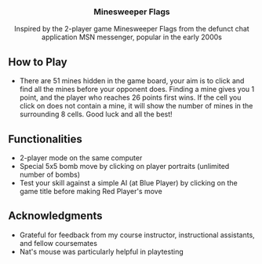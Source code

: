 <h3 align="center">Minesweeper Flags</h3>

<p align="center">Inspired by the 2-player game Minesweeper Flags from the defunct chat application MSN messenger, popular in the early 2000s</p>

## How to Play
* There are 51 mines hidden in the game board, your aim is to click and find all the mines before your opponent does. Finding a mine gives you 1 point, and the player who reaches 26 points first wins. If the cell you click on does not contain a mine, it will show the number of mines in the surrounding 8 cells. Good luck and all the best!

## Functionalities

* 2-player mode on the same computer
* Special 5x5 bomb move by clicking on player portraits (unlimited number of bombs)
* Test your skill against a simple AI (at Blue Player) by clicking on the game title before making Red Player's move

## Acknowledgments

* Grateful for feedback from my course instructor, instructional assistants, and fellow coursemates
* Nat's mouse was particularly helpful in playtesting
